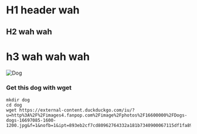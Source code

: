 # H1 header wah 

## H2 wah wah 

# h3 wah wah wah


![Dog](https://external-content.duckduckgo.com/iu/?u=http%3A%2F%2Fimages4.fanpop.com%2Fimage%2Fphotos%2F16600000%2FDogs-dogs-16697085-1600-1200.jpg&f=1&nofb=1&ipt=893eb2cf7cd80962764332a181b7340900067115df1fa892b8c8e95f761a14fd&ipo=images)


### Get this dog with wget
```
mkdir dog
cd dog
wget https://external-content.duckduckgo.com/iu/?u=http%3A%2F%2Fimages4.fanpop.com%2Fimage%2Fphotos%2F16600000%2FDogs-dogs-16697085-1600-1200.jpg&f=1&nofb=1&ipt=893eb2cf7cd80962764332a181b7340900067115df1fa892b8c8e95f761a14fd&ipo=images

```
